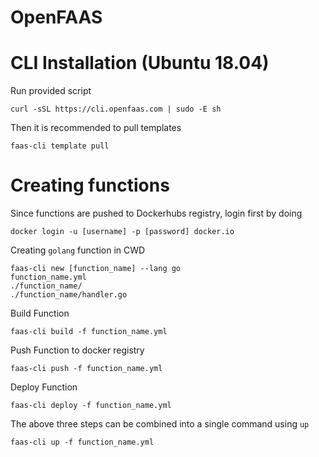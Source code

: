 # OpenFAAS

# CLI Installation (Ubuntu 18.04)
Run provided script
```
curl -sSL https://cli.openfaas.com | sudo -E sh
```

Then it is recommended to pull templates
```
faas-cli template pull
```

# Creating functions
Since functions are pushed to Dockerhubs registry, login first by doing
```
docker login -u [username] -p [password] docker.io
```

Creating `golang` function in CWD
```
faas-cli new [function_name] --lang go
function_name.yml
./function_name/
./function_name/handler.go
```

Build Function
```
faas-cli build -f function_name.yml
```

Push Function to docker registry
```
faas-cli push -f function_name.yml
```

Deploy Function
```
faas-cli deploy -f function_name.yml
```

The above three steps can be combined into a single command using `up`
```
faas-cli up -f function_name.yml
```
